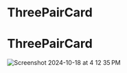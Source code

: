 
# ThreePairCard
# ThreePairCard
![Screenshot 2024-10-18 at 4 12 35 PM](https://github.com/user-attachments/assets/e5f73575-0094-4faa-b474-46961a34a478)
